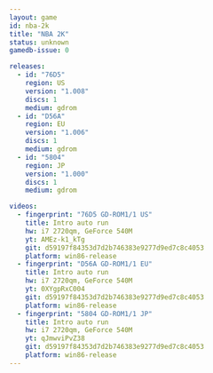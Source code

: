```yaml
---
layout: game
id: nba-2k
title: "NBA 2K"
status: unknown
gamedb-issue: 0

releases:
  - id: "76D5"
    region: US
    version: "1.008"
    discs: 1
    medium: gdrom
  - id: "D56A"
    region: EU
    version: "1.006"
    discs: 1
    medium: gdrom
  - id: "5804"
    region: JP
    version: "1.000"
    discs: 1
    medium: gdrom

videos:
  - fingerprint: "76D5 GD-ROM1/1 US"
    title: Intro auto run
    hw: i7 2720qm, GeForce 540M
    yt: AMEz-k1_kTg
    git: d59197f84353d7d2b746383e9277d9ed7c8c4053
    platform: win86-release
  - fingerprint: "D56A GD-ROM1/1 EU"
    title: Intro auto run
    hw: i7 2720qm, GeForce 540M
    yt: 0XYgpRxC004
    git: d59197f84353d7d2b746383e9277d9ed7c8c4053
    platform: win86-release
  - fingerprint: "5804 GD-ROM1/1 JP"
    title: Intro auto run
    hw: i7 2720qm, GeForce 540M
    yt: qJmwviPvZ38
    git: d59197f84353d7d2b746383e9277d9ed7c8c4053
    platform: win86-release
---
```


